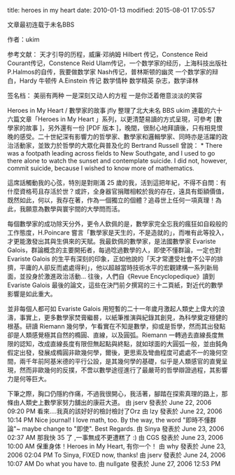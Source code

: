 title: heroes in my heart
date: 2010-01-13
modified: 2015-08-01 17:05:57

文章最初连载于未名BBS

作者：ukim

参考文献：
天才引导的历程，威廉·邓纳姆
Hilbert 传记，Constence Reid
Courant传记，Constence Reid
Ulam传记，一个数学家的经历，上海科技出版社
P.Halmos的自传，我要做数学家
Nash传记，普林斯顿的幽灵
一个数学家的辩白，Hardy
 牛顿传
A.Einstein 传记
数学情种
数学精英
杂志，数学译林


签名档：
美丽有两种
一是深刻又动人的方程
一是你泛着倦意淡淡的笑容



Heroes in My Heart / 數學家的故事
jfly 整理了北大未名 BBS ukim 連載的六十六篇文章「Heroes in My Heart 」系列，以更清楚易讀的方式呈現，可參考 [數學家的故事 ]，另外還有一份 [PDF 版本 ]，晚間，很耐心地拜讀後，只有相見恨晚的感受。二十世紀深有影響力的哲學家、數學家和邏輯學家、同時亦是活躍的政治活動家，並致力於哲學的大眾化與普及化的 Bertrand Russell 曾說：
	* There was a footpath leading across fields to New Southgate, and I used to go there alone to watch the sunset and contemplate suicide. I did not, however, commit suicide, because I wished to know more of mathematics.

這席話觸動我的心弦，特別是對剛滿 25 歲的我，活到這把年紀，不得不自問：有什麼資格苟且存活於世？或許，全身器官捐贈相較於我的存在，遠具有鉅額價值，既然如此，何以，我存在著，作為一個獨立的個體？追尋世上任何一項真理！為此，我願意為數學與寰宇間的大學問而活。

每個數學家的成功除天分外，更令人欽佩的是，數學家完全忘我的瘋狂如自殺般的工作態度，H.Poincare 嘗言「數學家是天生的，不是造就的」，而唯有此等投入，才更能激發出其與生俱來的天賦。我最欽佩的數學家，是法國數學家 Evariste Galois，群論概念的主要開拓者，每過唸過數學的人，即使不懂群論，一定也對 Evariste Galois 的生平有深刻的印象，正如他說的「天才常遭受社會不公平的排擠，平庸的人卻反而處處得利」，他以超越當時技術水平的宏觀建構一系列新局面，並投身於激進政治活動... 往後，人們自《Revue Encyclopedique》讀到 Evariste Galois 最後的論文，這些在決鬥前夕撰寫的三十二頁紙，對近代的數學影響是如此重大。

並非每個人都可如 Evariste Galois 用短暫的二十一年歲月激起人類史上偉大的浪濤，事實上，更多數學家焚膏繼晷，以紙筆推演與紀錄其創見，為科學奠定穩健的根基。研讀 Riemann 幾何學，乍看實在不知是數學，抑或是哲學，然而其出發點卻是人類感覺極其自然的橢圓、直線，以及圓弧。Riemann 一轉過去直線長度無限的認知，改成直線長度有限但無起點與終點，就如球面的大圓弧一般，並由鈍角假定出發，發展成橢圓非歐幾何學，爾後，更思索及彎曲程度可處處不一的幾何空間，兩千年前阿基米德的平行公設，是其幾何學的基礎，似乎是人類感官的直覺呈現，然而非歐幾何的反撲，不啻以數學途徑進行了最嚴苛的哲學辯證過程，其影響力是何等巨大。

下筆之際，胸口仍隱約作痛，不過我很開心，我活著，腳踏在探索真理的路上，那條由人類史上數學家努力舖出的康莊大道。
由 jserv 發表於 June 22, 2006 09:20 PM
看來....我真的該好好的檢討檢討了Orz
由 lzy 發表於 June 22, 2006 10:14 PM
Nice journal!
I love math, too.
By the way, the word "即時不懂群論"~ maybe change to "即使".
Best Regards.
由 Sinya 發表於 June 23, 2006 02:37 AM
那我快 35 了 ,一事無成不更遭糕了 :)
由 CGS 發表於 June 23, 2006 10:00 AM
保重身体！Heroes in My Heart, 有你一个！
由 why 發表於 June 23, 2006 02:04 PM
To Sinya,
FIXED now, thanks!
由 jserv 發表於 June 24, 2006 10:07 AM
Do what you have to.
由 nullgate 發表於 June 27, 2006 12:53 PM


